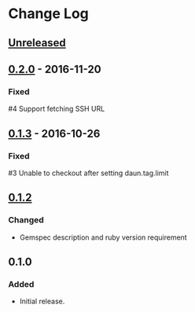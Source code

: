 # Change Log

## [Unreleased]

## [0.2.0] - 2016-11-20
### Fixed
\#4 Support fetching SSH URL

## [0.1.3] - 2016-10-26
### Fixed
\#3 Unable to checkout after setting daun.tag.limit

## [0.1.2]
### Changed
- Gemspec description and ruby version requirement

## 0.1.0
### Added
- Initial release.

[Unreleased]: https://github.com/ceilfors/daun/compare/v0.2.0...HEAD
[0.2.0]: https://github.com/ceilfors/daun/compare/v0.1.3...v0.2.0
[0.1.2]: https://github.com/ceilfors/daun/compare/v0.1.0...v0.1.2
[0.1.3]: https://github.com/ceilfors/daun/compare/v0.1.2...v0.1.3
